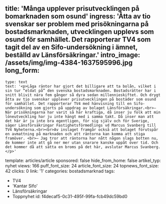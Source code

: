 title: 'Många upplever prisutvecklingen på bomarknaden som osund'
ingress: 'Åtta av tio svenskar ser problem med prisökningarna på bostadsmarknaden, utvecklingen upplevs som osund för samhället. Det rapporterar TV4 som tagit del av en Sifo-undersökning i ämnet, beställd av Länsförsäkringar.'
intro_image: /assets/img/img-4384-1637595996.jpg
long_form:
  -
    type: text
    text: '<p>Låga räntor har gjort det billigare att ta bolån, vilket i sin tur “eldat på” den svenska bostadsmarknaden. Bostadsrätter har i snitt blivit nära fem gånger så dyra sedan millennieskiftet. Och drygt åtta av tio svenskar upplever prisutvecklingen på bostäder som osund för samhället. Det rapporterar TV4 med hänvisning till en Sifo-undersökning som gjorts på uppdrag av bolaget Länsförsäkringar.<br>– När prisökningarna har varit så här kraftiga, då inser ju folk att min löneutveckling har ju inte hängt med i samma takt. Då inser man att det här är ju inte bra egentligen, för sig själv och för Sverige, säger Länsförsäkringar Fastighetsförmedlings vd Marcus Svanberg till TV4 Nyheterna.<br><br>Av inslaget framgår också att bolaget förutspår en avmattning på marknaden och att räntorna kan komma att stiga framöver. <br>– Jag tror att räntorna har nått någon slags botten nu, de kommer inte att gå ner mer utan snarare kanske uppåt över tid. Och det kommer då att sätta en broms på det här, avslutar Marcus Svanberg.</p>'
template: articles/article
sponsored: false
hide_from_home: false
artikel_typ: nyhet
views: 166
puff_font_size: 24
article_font_size: 24
topnews_font_size: 42
clicks: 0
link: '1'
categories: bostadsmarknad
tags:
  - TV4
  - 'Kantar Sifo'
  - Länsförsäkringar
  - Toppnyhet
id: f4decaf5-0c31-495f-99fa-fcb49dc59bd0
